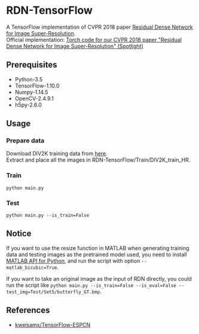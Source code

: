 # RDN-TensorFlow
A TensorFlow implementation of CVPR 2018 paper [Residual Dense Network for Image Super-Resolution](https://arxiv.org/abs/1802.08797).  
Official implementation: [Torch code for our CVPR 2018 paper "Residual Dense Network for Image Super-Resolution" (Spotlight)](https://github.com/yulunzhang/RDN)
  
## Prerequisites
- Python-3.5
- TensorFlow-1.10.0
- Numpy-1.14.5
- OpenCV-2.4.9.1
- h5py-2.6.0
  
## Usage
### Prepare data
Download DIV2K training data from [here](http://data.vision.ee.ethz.ch/cvl/DIV2K/DIV2K_train_HR.zip).  
Extract and place all the images in RDN-TensorFlow/Train/DIV2K_train_HR.
### Train
`python main.py`
### Test
`python main.py --is_train=False`
  
## Notice
If you want to use the resize function in MATLAB when generating training data and testing images as the pretrained model used, you need to install [MATLAB API for Python](http://www.mathworks.com/help/matlab/matlab-engine-for-python.html), and run the script with option `--matlab_bicubic=True`.
  
If you want to take an original image as the input of RDN directly, you could run the script like `python main.py --is_train=False --is_eval=False --test_img=Test/Set5/butterfly_GT.bmp`.
  
## References
- [kweisamx/TensorFlow-ESPCN](https://github.com/kweisamx/TensorFlow-ESPCN)
